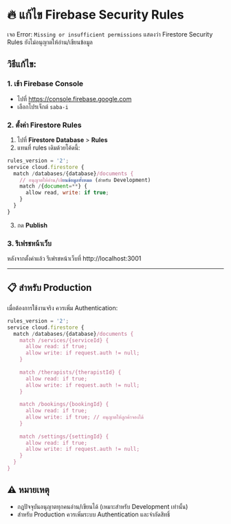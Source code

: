 # 🔥 แก้ไข Firebase Security Rules

เจอ Error: `Missing or insufficient permissions` แสดงว่า Firestore Security Rules ยังไม่อนุญาตให้อ่าน/เขียนข้อมูล

## วิธีแก้ไข:

### 1. เข้า Firebase Console
- ไปที่ https://console.firebase.google.com
- เลือกโปรเจ็กต์ `saba-i`

### 2. ตั้งค่า Firestore Rules
1. ไปที่ **Firestore Database** > **Rules**
2. แทนที่ rules เดิมด้วยโค้ดนี้:

```javascript
rules_version = '2';
service cloud.firestore {
  match /databases/{database}/documents {
    // อนุญาตให้อ่าน/เขียนข้อมูลทั้งหมด (สำหรับ Development)
    match /{document=**} {
      allow read, write: if true;
    }
  }
}
```

3. กด **Publish**

### 3. รีเฟรชหน้าเว็บ
หลังจากตั้งค่าแล้ว รีเฟรชหน้าเว็บที่ http://localhost:3001

---

## 📋 สำหรับ Production

เมื่อต้องการใช้งานจริง ควรเพิ่ม Authentication:

```javascript
rules_version = '2';
service cloud.firestore {
  match /databases/{database}/documents {
    match /services/{serviceId} {
      allow read: if true;
      allow write: if request.auth != null;
    }
    
    match /therapists/{therapistId} {
      allow read: if true;
      allow write: if request.auth != null;
    }
    
    match /bookings/{bookingId} {
      allow read: if true;
      allow write: if true; // อนุญาตให้ลูกค้าจองได้
    }
    
    match /settings/{settingId} {
      allow read: if true;
      allow write: if request.auth != null;
    }
  }
}
```

## ⚠️ หมายเหตุ
- กฎปัจจุบันอนุญาตทุกคนอ่าน/เขียนได้ (เหมาะสำหรับ Development เท่านั้น)
- สำหรับ Production ควรเพิ่มระบบ Authentication และจำกัดสิทธิ์

